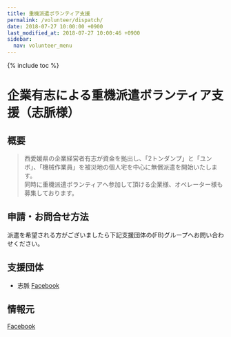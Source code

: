 ```yaml
---
title: 重機派遣ボランティア支援
permalink: /volunteer/dispatch/
date: 2018-07-27 10:00:00 +0900
last_modified_at: 2018-07-27 10:00:46 +0900
sidebar:
  nav: volunteer_menu
---
```

{% include toc %}

# 企業有志による重機派遣ボランティア支援（志脈様）

## 概要

> 西愛媛県の企業経営者有志が資金を拠出し、「2トンダンプ」と「ユンボ」、「機械作業員」を被災地の個人宅を中心に無償派遣を開始いたします。<br>
> 同時に重機派遣ボランティアへ参加して頂ける企業様、オペレーター様も募集しております。

## 申請・お問合せ方法

派遣を希望される方がございましたら下記支援団体の(FB)グループへお問い合わせください。

## 支援団体

- 志脈 [Facebook](https://www.facebook.com/groups/673867046300545/)

## 情報元

[Facebook](https://www.facebook.com/yudai.matsunami/posts/1769665696442370)
